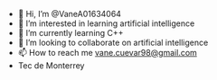 - 👋 Hi, I’m @VaneA01634064
- 👀 I’m interested in learning artificial intelligence
- 🌱 I’m currently learning C++ 
- 💞️ I’m looking to collaborate on artificial intelligence
- 📫 How to reach me vane.cuevar98@gmail.com
- Tec de Monterrey 
<!---
VaneA01634064/VaneA01634064 is a ✨ special ✨ repository because its `README.md` (this file) appears on your GitHub profile.
You can click the Preview link to take a look at your changes.
--->

